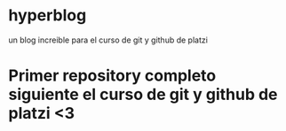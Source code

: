 # hyperblog
un blog increible para el curso de git y github de platzi

# Primer repository completo siguiente el curso de git y github de platzi <3
